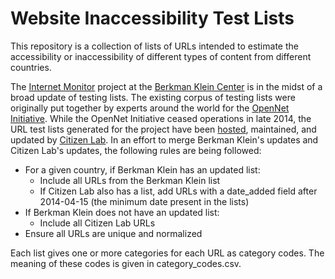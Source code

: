 Website Inaccessibility Test Lists
==================================

This repository is a collection of lists of URLs intended to estimate the accessibility or inaccessibility of different types of content from different countries.

The [Internet Monitor](https://cyber.harvard.edu/research/internetmonitor) project at the [Berkman Klein Center](https://cyber.harvard.edu/) is in the midst of a broad update of testing lists. The existing corpus of testing lists were originally put together by experts around the world for the [OpenNet Initiative](https://opennet.net/). While the OpenNet Initiative ceased operations in late 2014, the URL test lists generated for the project have been [hosted](https://github.com/citizenlab/test-lists), maintained, and updated by [Citizen Lab](http://citizenlab.org/). In an effort to merge Berkman Klein's updates and Citizen Lab's updates, the following rules are being followed:
* For a given country, if Berkman Klein has an updated list:
  * Include all URLs from the Berkman Klein list
  * If Citizen Lab also has a list, add URLs with a date_added field after 2014-04-15 (the minimum date present in the lists)
* If Berkman Klein does not have an updated list:
  * Include all Citizen Lab URLs
* Ensure all URLs are unique and normalized

Each list gives one or more categories for each URL as category codes. The meaning of these codes is given in category_codes.csv.
